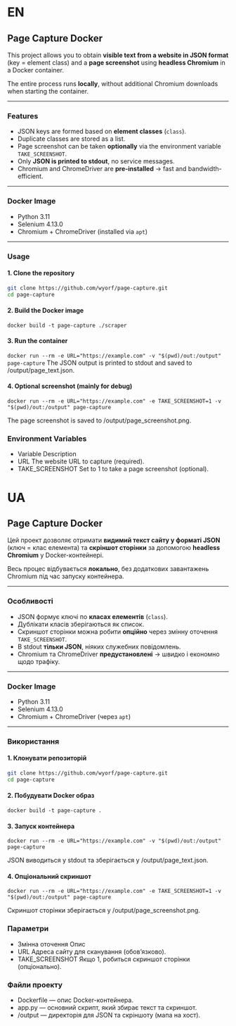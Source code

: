 # EN

## Page Capture Docker

This project allows you to obtain **visible text from a website in JSON format** (key = element class) and a **page screenshot** using **headless Chromium** in a Docker container.  

The entire process runs **locally**, without additional Chromium downloads when starting the container.  

---

### Features

- JSON keys are formed based on **element classes** (`class`).  
- Duplicate classes are stored as a list.  
- Page screenshot can be taken **optionally** via the environment variable `TAKE_SCREENSHOT`.  
- Only **JSON is printed to stdout**, no service messages.  
- Chromium and ChromeDriver are **pre-installed** → fast and bandwidth-efficient.  

---

### Docker Image

- Python 3.11  
- Selenium 4.13.0  
- Chromium + ChromeDriver (installed via `apt`)  

---

### Usage

#### 1. Clone the repository

```bash
git clone https://github.com/wyorf/page-capture.git
cd page-capture
```

#### 2. Build the Docker image
```docker build -t page-capture ./scraper```

#### 3. Run the container
```docker run --rm -e URL="https://example.com" -v "$(pwd)/out:/output" page-capture```
The JSON output is printed to stdout and saved to /output/page_text.json.

#### 4. Optional screenshot (mainly for debug)
```docker run --rm -e URL="https://example.com" -e TAKE_SCREENSHOT=1 -v "$(pwd)/out:/output" page-capture```

The page screenshot is saved to /output/page_screenshot.png.

### Environment Variables
- Variable	Description
- URL	The website URL to capture (required).
- TAKE_SCREENSHOT	Set to 1 to take a page screenshot (optional).



# UA

## Page Capture Docker

Цей проект дозволяє отримати **видимий текст сайту у форматі JSON** (ключ = клас елемента) та **скріншот сторінки** за допомогою **headless Chromium** у Docker-контейнері.  

Весь процес відбувається **локально**, без додаткових завантажень Chromium під час запуску контейнера.  

---

### Особливості

- JSON формує ключі по **класах елементів** (`class`).  
- Дублікати класів зберігаються як список.  
- Скриншот сторінки можна робити **опційно** через змінну оточення `TAKE_SCREENSHOT`.  
- В stdout **тільки JSON**, ніяких служебних повідомлень.  
- Chromium та ChromeDriver **предустановлені** → швидко і економно щодо трафіку.  

---

### Docker Image

- Python 3.11  
- Selenium 4.13.0  
- Chromium + ChromeDriver (через `apt`)  

---

### Використання

#### 1. Клонувати репозиторій

```bash
git clone https://github.com/wyorf/page-capture.git
cd page-capture
```

#### 2. Побудувати Docker образ
```docker build -t page-capture .```

#### 3. Запуск контейнера
```docker run --rm -e URL="https://example.com" -v "$(pwd)/out:/output" page-capture```


JSON виводиться у stdout та зберігається у /output/page_text.json.

#### 4. Опціональний скриншот
```docker run --rm -e URL="https://example.com" -e TAKE_SCREENSHOT=1 -v "$(pwd)/out:/output" page-capture```


Скриншот сторінки зберігається у /output/page_screenshot.png.

### Параметри
- Змінна оточення	Опис
- URL	Адреса сайту для сканування (обов’язково).
- TAKE_SCREENSHOT	Якщо 1, робиться скриншот сторінки (опціонально).

### Файли проекту

- Dockerfile — опис Docker-контейнера.
- app.py — основний скрипт, який збирає текст та скриншот.
- /output — директорія для JSON та скріншоту (мапа на хост).
